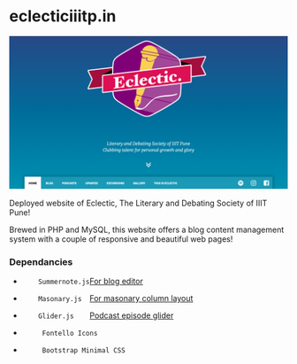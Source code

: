 # eclecticiiitp.in

![!](./images/site_ss.png)

Deployed website of Eclectic, The Literary and Debating Society of IIIT Pune! 

Brewed in PHP and MySQL, this website offers a blog content management system with a couple of responsive and beautiful web pages!

### Dependancies

* `     Summernote.js `[For blog editor](https://summernote.org)

* `     Masonary.js   `[For masonary column layout](http://masonry.desandro.com)

* `     Glider.js     `[Podcast episode glider](https://nickpiscitelli.github.io/Glider.js/)

* `     Fontello Icons`

* `     Bootstrap Minimal CSS`
